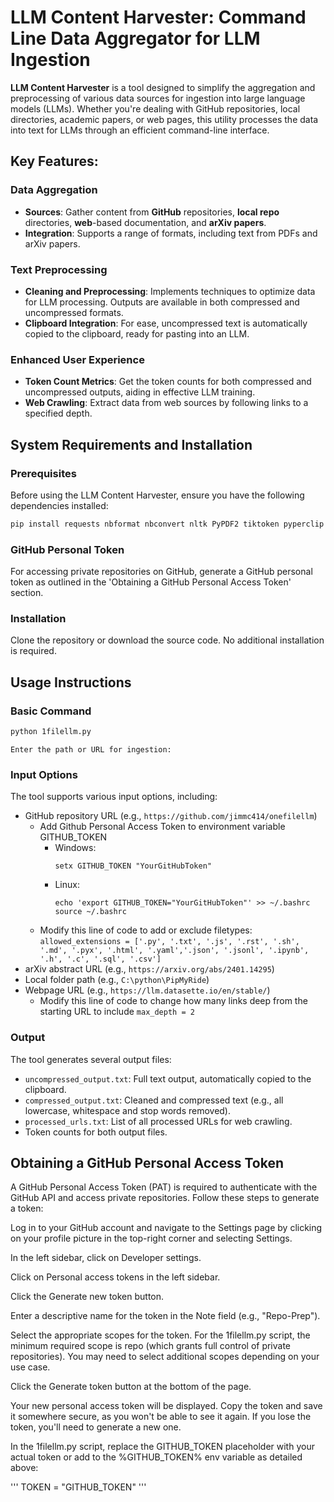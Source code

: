 
# LLM Content Harvester: Command Line Data Aggregator for LLM Ingestion

**LLM Content Harvester** is a tool designed to simplify the aggregation and preprocessing of various data sources for ingestion into large language models (LLMs). Whether you're dealing with GitHub repositories, local directories, academic papers, or web pages, this utility processes the data into text for LLMs through an efficient command-line interface.

## Key Features:

### Data Aggregation
- **Sources**: Gather content from **GitHub** repositories, **local repo** directories, **web**-based documentation, and **arXiv papers**.
- **Integration**: Supports a range of formats, including text from PDFs and arXiv papers.

### Text Preprocessing
- **Cleaning and Preprocessing**: Implements techniques to optimize data for LLM processing. Outputs are available in both compressed and uncompressed formats.
- **Clipboard Integration**: For ease, uncompressed text is automatically copied to the clipboard, ready for pasting into an LLM.

### Enhanced User Experience
- **Token Count Metrics**: Get the token counts for both compressed and uncompressed outputs, aiding in effective LLM training.
- **Web Crawling**: Extract data from web sources by following links to a specified depth.


## System Requirements and Installation

### Prerequisites
Before using the LLM Content Harvester, ensure you have the following dependencies installed:
```bash
pip install requests nbformat nbconvert nltk PyPDF2 tiktoken pyperclip
```

### GitHub Personal Token
For accessing private repositories on GitHub, generate a GitHub personal token as outlined in the 'Obtaining a GitHub Personal Access Token' section.

### Installation
Clone the repository or download the source code. No additional installation is required.

## Usage Instructions

### Basic Command
```bash
python 1filellm.py
```
```
Enter the path or URL for ingestion:
```

### Input Options
The tool supports various input options, including:
- GitHub repository URL (e.g., `https://github.com/jimmc414/onefilellm`)
  - Add Github Personal Access Token to environment variable GITHUB_TOKEN
    - Windows:
      ```
      setx GITHUB_TOKEN "YourGitHubToken"
      ```
    - Linux:
      ```
      echo 'export GITHUB_TOKEN="YourGitHubToken"' >> ~/.bashrc
      source ~/.bashrc
      ```
  - Modify this line of code to add or exclude filetypes: ``` allowed_extensions = ['.py', '.txt', '.js', '.rst', '.sh', '.md', '.pyx', '.html', '.yaml','.json', '.jsonl', '.ipynb', '.h', '.c', '.sql', '.csv'] ```
- arXiv abstract URL (e.g., `https://arxiv.org/abs/2401.14295`)
- Local folder path (e.g., `C:\python\PipMyRide`)
- Webpage URL (e.g., `https://llm.datasette.io/en/stable/`)
  - Modify this line of code to change how many links deep from the starting URL to include ``` max_depth = 2 ```

### Output
The tool generates several output files:
- `uncompressed_output.txt`: Full text output, automatically copied to the clipboard.
- `compressed_output.txt`: Cleaned and compressed text (e.g., all lowercase, whitespace and stop words removed).
- `processed_urls.txt`: List of all processed URLs for web crawling.
- Token counts for both output files.

## Obtaining a GitHub Personal Access Token

A GitHub Personal Access Token (PAT) is required to authenticate with the GitHub API and access private repositories. Follow these steps to generate a token:

Log in to your GitHub account and navigate to the Settings page by clicking on your profile picture in the top-right corner and selecting Settings.

In the left sidebar, click on Developer settings.

Click on Personal access tokens in the left sidebar.

Click the Generate new token button.

Enter a descriptive name for the token in the Note field (e.g., "Repo-Prep").

Select the appropriate scopes for the token. For the 1filellm.py script, the minimum required scope is repo (which grants full control of private repositories). You may need to select additional scopes depending on your use case.

Click the Generate token button at the bottom of the page.

Your new personal access token will be displayed. Copy the token and save it somewhere secure, as you won't be able to see it again. If you lose the token, you'll need to generate a new one.

In the 1filellm.py script, replace the GITHUB_TOKEN placeholder with your actual token or add to the %GITHUB_TOKEN% env variable as detailed above:

'''
TOKEN = "GITHUB_TOKEN"
'''


